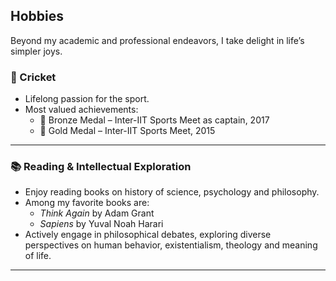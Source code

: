 ## Hobbies
Beyond my academic and professional endeavors, I take delight in life’s simpler joys.

### 🏏 Cricket
- Lifelong passion for the sport.
- Most valued achievements: 
  - 🥉 Bronze Medal – Inter-IIT Sports Meet as captain, 2017
  - 🥇 Gold Medal – Inter-IIT Sports Meet, 2015

---


### 📚 Reading & Intellectual Exploration
- Enjoy reading books on history of science, psychology and philosophy.
- Among my favorite books are:
  - *Think Again* by Adam Grant
  - *Sapiens* by Yuval Noah Harari
- Actively engage in philosophical debates, exploring diverse perspectives on human behavior, existentialism, theology and meaning of life.

---